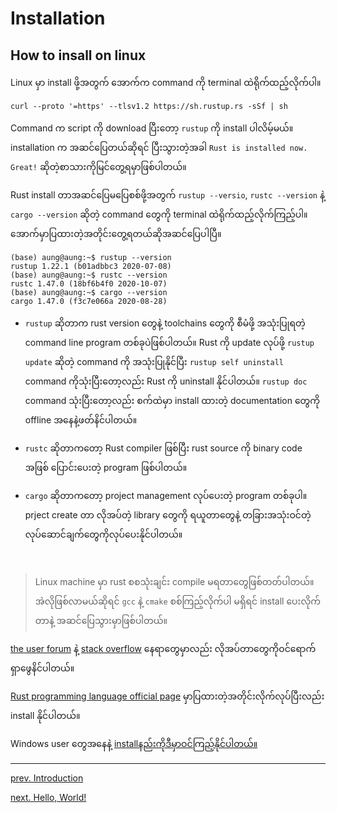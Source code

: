 # Installation

## How to insall on linux

Linux မှာ install ဖို့အတွက် အောက်က command ကို terminal ထဲရိုက်ထည့်လိုက်ပါ။

```console
curl --proto '=https' --tlsv1.2 https://sh.rustup.rs -sSf | sh
```

Command က script ကို download ပြီးတော့ `rustup` ကို install ပါလိမ့်မယ်။ installation က အဆင်ပြေတယ်ဆိုရင် ပြီးသွားတဲ့အခါ `Rust is installed now. Great!` ဆိုတဲ့စာသားကိုမြင်တွေ့ရမှာဖြစ်ပါတယ်။

Rust install တာအဆင်ပြေမပြေစစ်ဖို့အတွက် `rustup --versio`, `rustc --version` နဲ့ `cargo --version` ဆိုတဲ့ command တွေကို terminal ထဲရိုက်ထည့်လိုက်ကြည့်ပါ။ အောက်မှာပြထားတဲ့အတိုင်းတွေ့ရတယ်ဆိုအဆင်ပြေပါပြီ။

```console
(base) aung@aung:~$ rustup --version
rustup 1.22.1 (b01adbbc3 2020-07-08)
(base) aung@aung:~$ rustc --version
rustc 1.47.0 (18bf6b4f0 2020-10-07)
(base) aung@aung:~$ cargo --version
cargo 1.47.0 (f3c7e066a 2020-08-28)
```

* `rustup` ဆိုတာက rust version တွေနဲ့ toolchains တွေကို စီမံဖို့ အသုံးပြုရတဲ့ command line program တစ်ခုပဲဖြစ်ပါတယ်။ Rust ကို update လုပ်ဖို့ `rustup update` ဆိုတဲ့ command ကို အသုံးပြုနိုင်ပြီး `rustup self uninstall` command ကိုသုံးပြီးတော့လည်း Rust ကို uninstall နိုင်ပါတယ်။ `rustup doc` command သုံးပြီးတော့လည်း စက်ထဲမှာ install ထားတဲ့ documentation တွေကို offline အနေနဲ့ဖတ်နိင်ပါတယ်။

* `rustc` ဆိုတာကတော့ Rust compiler ဖြစ်ပြီး rust source ကို binary code အဖြစ် ပြောင်းပေးတဲ့ program ဖြစ်ပါတယ်။

* `cargo` ဆိုတာကတော့ project management လုပ်ပေးတဲ့ program တစ်ခုပါ။ prject create တာ လိုအပ်တဲ့ library တွေကို ရယူတာတွေနဲ့ တခြားအသုံးဝင်တဲ့ လုပ်ဆောင်ချက်တွေကိုလုပ်ပေးနိုင်ပါတယ်။

</br>

> Linux machine မှာ rust စစသုံးချင်း compile မရတာတွေဖြစ်တတ်ပါတယ်။ အဲလိုဖြစ်လာမယ်ဆိုရင် `gcc` နဲ့ `cmake` စစ်ကြည့်လိုက်ပါ မရှိရင် install ပေးလိုက်တာနဲ့ အဆင်ပြေသွားမှာဖြစ်ပါတယ်။

[the user forum](https://users.rust-lang.org/) နဲ့ [stack overflow](https://stackoverflow.com/questions/tagged/rust) နေရာတွေမှာလည်း လိုအပ်တာတွေကိုဝင်ရောက်ရှာဖွေနိင်ပါတယ်။

 [Rust programming language official page](https://www.rust-lang.org/tools/install) မှာပြထားတဲ့အတိုင်းလိုက်လုပ်ပြီးလည်း install နိုင်ပါတယ်။

Windows user တွေအနေနဲ့ [installနည်းကိုဒီမှာဝင်ကြည့်နိုင်ပါတယ်။](https://forge.rust-lang.org/infra/other-installation-methods.html)

<hr>

[prev. Introduction](../Introduction/introduction.md)

[next. Hello, World!](../CH01/part_02_hello.md)
